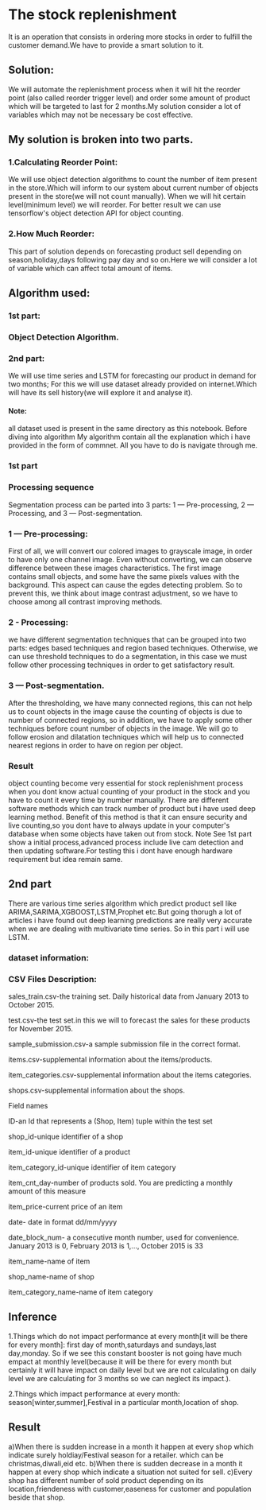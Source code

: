 
#                                      The stock replenishment 
It is an operation that consists in ordering more stocks in order to fulfill the customer demand.We have to provide a smart solution to it.

## Solution:

We will automate the replenishment process when it will hit the reorder point (also called reorder trigger level) and order some amount of product which will be targeted to last for 2 months.My solution consider a lot of variables which may not be necessary be cost effective.


## My solution is broken into two parts.

 ### 1.Calculating Reorder Point:

We will use object detection algorithms to count the number of item present in the store.Which will inform to our system about current number of objects present in the store(we will not count manually). When we will hit certain level(minimum level) we will reorder.
For better result we can use tensorflow's object detection API for object counting.

### 2.How Much Reorder:

This part of solution depends on forecasting product sell depending on season,holiday,days following pay day and so on.Here we will consider a lot of variable which can affect total amount of items.
## Algorithm used:
### 1st part:
### Object Detection Algorithm.
### 2nd part:

We will use time series and LSTM for forecasting our product in demand for two months; For this we will use dataset already provided on internet.Which will have its sell history(we will explore it and analyse it).
#### Note:

all dataset used is present in the same directory as this notebook.
Before diving into algorithm
My algorithm contain all the explanation which i have provided in the form of commnet. All you have to do is navigate through me.

### 1st part

### Processing sequence
Segmentation process can be parted into 3 parts:
1 — Pre-processing,
2 — Processing, and
3 — Post-segmentation.


### 1 — Pre-processing:
   First of all, we will convert our colored images to grayscale image, in order
to have only one channel image. Even without converting, we can observe
difference between these images characteristics. The first image         
contains small objects, and some have the same pixels values with the  
background. This aspect can cause the egdes detecting problem. 
So to prevent this, we think about image contrast adjustment, so we have to choose
among all contrast improving methods.


### 2  - Processing:

we have different segmentation techniques that can be grouped into two parts: 
edges based techniques and region based techniques.
Otherwise, we can use threshold techniques to do a segmentation, in this case 
we must follow other processing techniques in order to get satisfactory result.

### 3 — Post-segmentation.

  After the thresholding, we have many connected regions, this can not help us to count 
objects in the image cause the counting of objects is due to number of connected regions, so 
in addition, we have to apply some other techniques before count number of objects in the image.
We will go to follow erosion and dilatation techniques which will help us to connected 
nearest regions in order to have on region per object.


### Result

object counting become very essential for stock replenishment process when you dont know actual counting of your product in the stock and you have to count it every time by number manually. There are different software methods which can track number of product but i have used deep learning method. Benefit of this method is that it can ensure security and live counting,so you dont have to always update in your computer's database when some objects have taken out from stock.
Note
See 1st part show a initial process,advanced process include live cam detection and then updating software.For testing this i dont have enough hardware requirement but idea remain same.



## 2nd part

There are various time series algorithm which predict product sell like ARIMA,SARIMA,XGBOOST,LSTM,Prophet etc.But going thorugh a lot of articles i have found out deep learning predictions are really very accurate when we are dealing with multivariate time series. So in this part i will use LSTM.
###  dataset information:

### CSV Files Description:
sales_train.csv-the training set. Daily historical data from January 2013 to October 2015.

test.csv-the test set.in this we will to forecast the sales for these products for November 2015.

sample_submission.csv-a sample submission file in the correct format.

items.csv-supplemental information about the items/products.

item_categories.csv-supplemental information about the items categories.

shops.csv-supplemental information about the shops.

Field names

ID-an Id that represents a (Shop, Item) tuple within the test set

shop_id-unique identifier of a shop

item_id-unique identifier of a product

item_category_id-unique identifier of item category

item_cnt_day-number of products sold. You are predicting a monthly amount of this measure

item_price-current price of an item

date- date in format dd/mm/yyyy

date_block_num- a consecutive month number, used for convenience. January 2013 is 0, February 2013 is 1,..., October 2015 is 33

item_name-name of item

shop_name-name of shop

item_category_name-name of item category



## Inference

1.Things which do not impact performance at every month[it will be there for every month]: first day of month,saturdays and sundays,last day,monday. So if we see this constant booster is not going have much empact at monthly level(because it will be there for every month but certainly it will have impact on daily level but we are not calculating on daily level we are calculating for 3 months so we can neglect its impact.).

2.Things which impact performance at every month: season[winter,summer],Festival in a particular month,location of shop.

## Result
a)When there is sudden increase in a month it happen at every shop which indicate surely holdiay/Festival season for a retailer. which can be christmas,diwali,eid etc.
b)When there is sudden decrease in a month it happen at every shop which indicate a situation not suited for sell.
c)Every shop has different number of sold product depending on its location,friendeness with customer,easeness for customer and population beside that shop.
